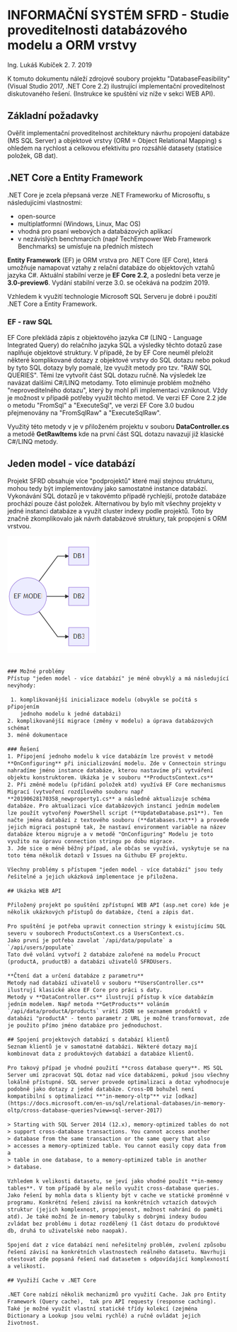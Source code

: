 # INFORMAČNÍ SYSTÉM SFRD - Studie proveditelnosti databázového modelu a ORM vrstvy

Ing. Lukáš Kubíček
2. 7. 2019

K tomuto dokumentu náleží zdrojové soubory projektu "DatabaseFeasibility" (Visual Studio 2017, .NET Core 2.2) ilustrující implementační proveditelnost diskutovaného řešení. (Instrukce ke spuštění viz níže v sekci WEB API).

## Základní požadavky

Ověřit implementační proveditelnost architektury návrhu propojení databáze (MS SQL Server) a objektové vrstvy (ORM = Object Relational Mapping) s ohledem na rychlost a celkovou efektivitu pro rozsáhlé datasety (statisíce položek, GB dat).

## .NET Core a Entity Framework
.NET Core je zcela přepsaná verze .NET Frameworku of Microsoftu, s následujícími vlastnostmi:

 - open-source
 - multiplatformní (Windows, Linux, Mac OS)
 - vhodná pro psaní webových a databázových aplikací
 - v nezávislých benchmarcích (např TechEmpower Web Framework Benchmarks) se umísťuje na předních místech

**Entity Framework** (EF) je ORM vrstva pro .NET Core (EF Core), která umožňuje namapovat vztahy z relační databáze do objektových vztahů jazyka C#. Aktuální stabilní verze je **EF Core 2.2**, a poslední beta verze je **3.0-preview6**. Vydání stabilní verze 3.0. se očekává na podzim 2019.

Vzhledem k využití technologie Microsoft SQL Serveru je dobré i použití .NET Core a Entity Framework.

### EF - raw SQL
EF Core překládá zápis z objektového jazyka C# (LINQ - Language Integrated Query) do relačního jazyka SQL a výsledky těchto dotazů zase naplňuje objektové struktury.
V případě, že by EF Core neuměl přeložit některé komplikované dotazy z objektové vrstvy do SQL dotazu nebo pokud by tyto SQL dotazy byly pomalé, lze využít metody  pro tzv. "RAW SQL QUERIES". Těmi lze vytvořit část SQL dotazu ručně. Na výsledek lze navázat dalšími C#/LINQ metodamy.
Toto eliminuje problém možného "neproveditelného dotazu", který by mohl při implementaci vzniknout. Vždy je možnost v případě potřeby využít těchto metod.
Ve verzi EF Core 2.2 jde o metodu "FromSql" a "ExecuteSql", ve verzi EF Core 3.0 budou přejmenovány na "FromSqlRaw" a "ExecuteSqlRaw".

Využitý této metody v je v přiloženém projektu v souboru **DataController.cs** a metodě **GetRawItems** kde na první část SQL dotazu navazují již klasické C#/LINQ metody.

## Jeden model - více databází

Projekt SFRD obsahuje více "podprojektů" které mají stejnou strukturu, mohou tedy být implementovány jako samostatné instance databází. Vykonávání SQL dotazů je v takovémto případě rychlejší, protože databáze prochází pouze část položek.
Alternativou by bylo mít všechny projekty v jedné instanci databáze a  využít cluster indexy podle projektů. Toto by značně zkomplikovalo jak návrh databázové struktury, tak propojení s ORM vrstvou.


![diagram](diagram1.png "Jeden model - více databází" )
```

### Možné problémy
Přístup "jeden model - více databází" je méně obvyklý a má následující nevýhody:

 1. komplikovanější inicializace modelu (obvykle se počítá s připojením
    jednoho modelu k jedné databázi)
2. komplikovanější migrace (změny v modelu) a úprava databázových schémat
3. méně dokumentace

### Řešení
1. Připojení jednoho modelu k více databázím lze provést v metodě **OnConfiguring** při inicializování modelu. Zde v Connectoin stringu nahradíme jméno instance databáze, kterou nastavíme při vytváření objektu konstruktorem. Ukázka je v souboru **ProductsContext.cs**
2. Při změně modelu (přidání položek atd) využívá EF Core mechanismus Migrací (vytvoření rozdílového souboru např **20190628170358_newproperty1.cs** a následně aktualizuje schéma databáze. Pro aktualizaci více databázových instancí jedním modelem lze použít vytvořený PowerShell script (**UpdateDatabase.ps1**). Ten načte jména databází z textového souboru (**databases.txt**) a provede jejich migraci postupně tak, že nastaví environment variable na název databáze kterou migruje a v metodě "OnConfiguring" Modelu je toto využito na úpravu connection stringu po dobu migrace.
3. Jde sice o méně běžný případ, ale občas se využívá, vyskytuje se na toto téma několik dotazů v Issues na Githubu EF projektu.

Všechny problémy s přístupem "jeden model - více databází" jsou tedy řešitelné a jejich ukázková implementace je přiložena.

## Ukázka WEB API

Přiložený projekt po spuštění zpřístupní WEB API (asp.net core) kde je několik ukázkových přístupů do databáze, čtení a zápis dat.

Pro spuštění je potřeba upravit connection stringy k existujícímu SQL severu v souborech ProductsContext.cs a UsersContext.cs.
Jako první je potřeba zavolat `/api/data/populate` a `/api/users/populate`
Tato dvě volání vytvoří 2 databáze zalořené na modelu Procuct (productA, pruductB) a databázi uživatelů SFRDUsers.

**Čtení dat a určení databáze z parametru**
Metody nad databází uživatelů v souboru **UsersController.cs** ilustrují klasické akce EF Core pro práci s daty.
Metody v **DataController.cs** ilustrují přístup k více databázím jedním modelem. Např metoda **GetProducts** voláním `/api/data/productA/products` vrátí JSON se seznamem produktů v databázi "productA" - tento parametr z URL je možné transformovat, zde je použito přímo jméno databáze pro jednoduchost.

## Spojení projektových databází s databází klientů
Seznam klientů je v samostatné databázi. Některé dotazy mají kombinovat data z produktových databází a databáze klientů.

Pro takový případ je vhodné použití **cross database query**. MS SQL Server umí zpracovat SQL dotaz nad více databázemi, pokud jsou všechny lokálně přístupné. SQL server provede optimalizaci a dotaz vyhodnocuje podobně jako dotazy z jedné databáze. Cross-DB bohužel není kompatibilní s optimalizací **"in-memory-oltp"** viz [odkaz](https://docs.microsoft.com/en-us/sql/relational-databases/in-memory-oltp/cross-database-queries?view=sql-server-2017)

> Starting with SQL Server 2014 (12.x), memory-optimized tables do not
> support cross-database transactions. You cannot access another
> database from the same transaction or the same query that also
> accesses a memory-optimized table. You cannot easily copy data from a
> table in one database, to a memory-optimized table in another
> database.

Vzhledem k velikosti datasetu, se jeví jako vhodné použít **in-memoy tables**. V tom případě by ale nešlo využít cross-database queries. Jako řešení by mohla data s klienty být v cache ve statické proměnné v programu. Konkrétní řešení závisí na konkrétních vztazích datových struktur (jejich komplexnost, propojenost, možnost nahrání do paměti atd). Je také možní že in-memory tabulky s dobrými indexy budou zvládat bez problému i dotaz rozdělený (1 část dotazu do produktové db, druhá to uživatelské nebo naopak).

Spojení dat z více databází není neřešitelný problém, zvolení způsobu řešení závisí na konkrétních vlastnostech reálného datasetu. Navrhuji otestovat zde popsaná řešení nad datasetem s odpovídající komplexností a velikostí.

## Využiží Cache v .NET Core

.NET Core nabízí několik mechanizmů pro využití Cache. Jak pro Entity Framework (Query cache),  tak pro API requesty (response caching). Také je možné využít vlastní statické třídy kolekcí (zejména Dictionary a Lookup jsou velmi rychlé) a ručně ovládat jejich životnost.
